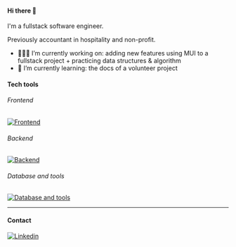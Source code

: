 #### Hi there 👋
<p>
I'm a fullstack software engineer. 
    
Previously accountant in hospitality and non-profit.
</p>

- 👩🏻‍💻 I’m currently working on: adding new features using MUI to a fullstack project + practicing data structures & algorithm
- 🌱 I’m currently learning: the docs of a volunteer project 

#### Tech tools
###### Frontend
[![Frontend](https://skillicons.dev/icons?i=js,react,html,css,bootstrap,jquery,materialui)](https://skillicons.dev)

###### Backend
[![Backend](https://skillicons.dev/icons?i=python,flask,nodejs,express)](https://skillicons.dev)

###### Database and tools
[![Database and tools](https://skillicons.dev/icons?i=postgres,mysql,jest,git,github,heroku)](https://skillicons.dev)

---
#### Contact  

[![Linkedin](https://skillicons.dev/icons?i=linkedin)](https://skillicons.dev)

<!--
**hsiangj/hsiangj** is a ✨ _special_ ✨ repository because its `README.md` (this file) appears on your GitHub profile.
- 👯 I’m looking to collaborate on ...
- 🤔 I’m looking for help with ...
- 💬 Ask me about ...
- 📫 How to reach me: ...
- 😄 Pronouns: ...
- ⚡ Fun fact: ...
-->
